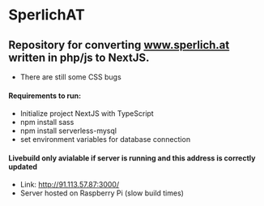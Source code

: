 # SperlichAT
## Repository for converting www.sperlich.at written in php/js to NextJS.
- There are still some CSS bugs

#### Requirements to run:
  - Initialize project NextJS with TypeScript
  - npm install sass
  - npm install serverless-mysql
  - set environment variables for database connection

#### Livebuild only avialable if server is running and this address is correctly updated
  - Link: http://91.113.57.87:3000/
  - Server hosted on Raspberry Pi (slow build times)
